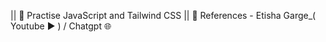 || 🔗 Practise JavaScript and Tailwind CSS 
|| 🔗 References - Etisha Garge_( Youtube ▶️ )  /  Chatgpt 🌐
